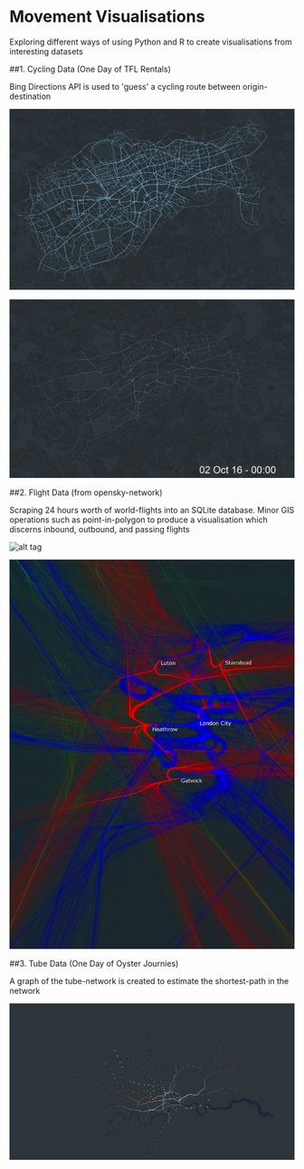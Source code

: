 # Movement Visualisations

Exploring different ways of using Python and R to create visualisations from interesting datasets

##1. Cycling Data (One Day of TFL Rentals)

Bing Directions API is used to 'guess' a cycling route between origin-destination

![alt tag](01_TFL_Bikes/daily.png)

![alt tag](01_TFL_Bikes/hourly.gif)

##2. Flight Data (from opensky-network)

Scraping 24 hours worth of world-flights into an SQLite database. Minor GIS operations such as point-in-polygon to produce a visualisation which discerns inbound, outbound, and passing flights

![alt tag](02_Flights/flights_in_out.png)

![alt tag](02_Flights/flights.jpg)

##3. Tube Data (One Day of Oyster Journies)

A graph of the tube-network is created to estimate the shortest-path in the network

![alt tag](03_TFL_Oyster_Journies/tube.jpg)


